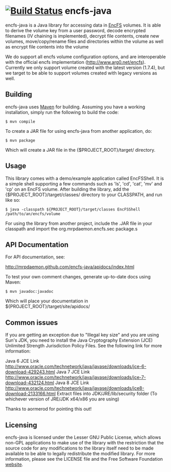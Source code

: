 [![Build Status](https://travis-ci.org/CIResearchGroup/encfs-java.svg?branch=master)](https://travis-ci.org/CIResearchGroup/encfs-java)
encfs-java
==========

encfs-java is a Java library for accessing data in
[EncFS](http://www.arg0.net/encfs) volumes. It is able to derive the volume key
from a user password, decode encrypted filenames (IV chaining is implemented),
decrypt file contents, create new volumes, move/copy/rename files and
directories within the volume as well as encrypt file contents into the
volume

We do support all encfs volume configuration options, and are interoperable
with the official encfs implementation (http://www.arg0.net/encfs). Currently
we only support volume created with the latest version (1.7.4), but we target
to be able to support volumes created with legacy versions as well.

## Building

encfs-java uses [Maven](http://maven.apache.org) for building. Assuming you
have a working installation, simply run the following to build the code:

    $ mvn compile

To create a JAR file for using encfs-java from another application, do:

    $ mvn package

Which will create a JAR file in the {$PROJECT_ROOT}/target/ directory.

## Usage

This library comes with a demo/example application called EncFSShell. It is a
simple shell supporting a few commands such as 'ls', 'cd', 'cat', 'mv' and 'cp'
on an EncFS volume. After building the library, add the
{$PROJECT_ROOT}/target/classes/ directory to your CLASSPATH, and run like so:

    $ java -classpath ${PROJECT_ROOT}/target/classes EncFSShell /path/to/an/encfs/volume

For using the library from another project, include the .JAR file in your
classpath and import the org.mrpdaemon.encfs.sec package.s

## API Documentation

For API documentation, see:

http://mrpdaemon.github.com/encfs-java/apidocs/index.html

To test your own comment changes, generate up-to-date docs using Maven:

    $ mvn javadoc:javadoc

Which will place your documentation in ${PROJECT_ROOT}/target/site/apidocs/

## Common issues

If you are getting an exception due to "Illegal key size" and you are using Sun's JDK,
you need to install the Java Cryptography Extension (JCE) Unlimited Strength Jurisdiction
Policy Files. See the following link for more information:

Java 6 JCE Link http://www.oracle.com/technetwork/java/javase/downloads/jce-6-download-429243.html
Java 7 JCE Link http://www.oracle.com/technetwork/java/javase/downloads/jce-7-download-432124.html
Java 8 JCE Link http://www.oracle.com/technetwork/java/javase/downloads/jce8-download-2133166.html
Extract files into JDK/JRE/lib/security folder (To whichever version of JRE/JDK x64/x86 you are using)

Thanks to aormerod for pointing this out!

## Licensing

encfs-java is licensed under the Lesser GNU Public License, which allows non-GPL
applications to make use of the library with the restriction that the source code
for any modifications to the library itself need to be made available to be able
to legally redistribute the modified library. For more information, please see the
LICENSE file and the Free Software Foundation
[website](http://www.gnu.org/licenses/lgpl.html).
